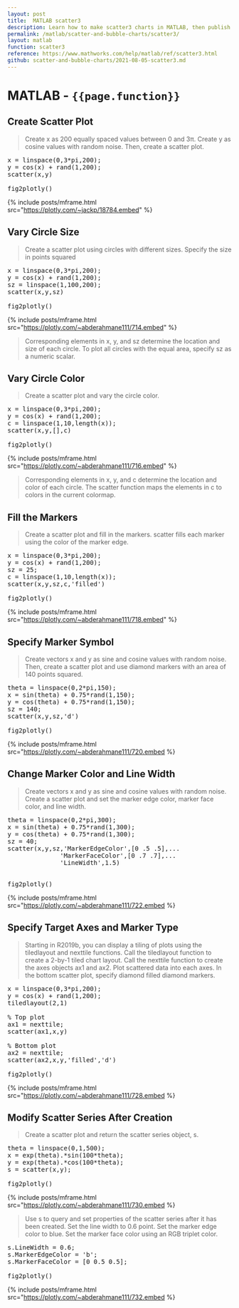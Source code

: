 ```yaml
---
layout: post
title:  MATLAB scatter3
description: Learn how to make scatter3 charts in MATLAB, then publish them to the Web with Plotly.
permalink: /matlab/scatter-and-bubble-charts/scatter3/
layout: matlab
function: scatter3
reference: https://www.mathworks.com/help/matlab/ref/scatter3.html
github: scatter-and-bubble-charts/2021-08-05-scatter3.md
---
```


# MATLAB - `{{page.function}}`

<!--------------------- EXAMPLE BREAK ------------------------->
## Create Scatter Plot

> Create x as 200 equally spaced values between 0 and 3π. Create y as cosine values with random noise. Then, create a scatter plot.

<pre class="mcode">
x = linspace(0,3*pi,200);
y = cos(x) + rand(1,200);  
scatter(x,y)

fig2plotly()
</pre>

{% include posts/mframe.html src="https://plotly.com/~jackp/18784.embed" %}

## Vary Circle Size

> Create a scatter plot using circles with different sizes. Specify the size in points squared

<pre class="mcode">
x = linspace(0,3*pi,200);
y = cos(x) + rand(1,200);
sz = linspace(1,100,200);
scatter(x,y,sz)

fig2plotly()
</pre>

{% include posts/mframe.html src="https://plotly.com/~abderahmane111/714.embed" %}

> Corresponding elements in x, y, and sz determine the location and size of each circle. To plot all circles with the equal area, specify sz as a numeric scalar.

## Vary Circle Color

>Create a scatter plot and vary the circle color.

<pre class="mcode">
x = linspace(0,3*pi,200);
y = cos(x) + rand(1,200);
c = linspace(1,10,length(x));
scatter(x,y,[],c)

fig2plotly()
</pre>

{% include posts/mframe.html src="https://plotly.com/~abderahmane111/716.embed" %}

> Corresponding elements in x, y, and c determine the location and color of each circle. The scatter function maps the elements in c to colors in the current colormap.

## Fill the Markers

>Create a scatter plot and fill in the markers. scatter fills each marker using the color of the marker edge.

<pre class="mcode">
x = linspace(0,3*pi,200);
y = cos(x) + rand(1,200);
sz = 25;
c = linspace(1,10,length(x));
scatter(x,y,sz,c,'filled')

fig2plotly()
</pre>


{% include posts/mframe.html src="https://plotly.com/~abderahmane111/718.embed" %}

## Specify Marker Symbol

>Create vectors x and y as sine and cosine values with random noise. Then, create a scatter plot and use diamond markers with an area of 140 points squared.

<pre class="mcode">
theta = linspace(0,2*pi,150);
x = sin(theta) + 0.75*rand(1,150);
y = cos(theta) + 0.75*rand(1,150);  
sz = 140;
scatter(x,y,sz,'d')

fig2plotly()
</pre>

{% include posts/mframe.html src="https://plotly.com/~abderahmane111/720.embed %}

## Change Marker Color and Line Width

> Create vectors x and y as sine and cosine values with random noise. Create a scatter plot and set the marker edge color, marker face color, and line width.

<pre class="mcode">
theta = linspace(0,2*pi,300);
x = sin(theta) + 0.75*rand(1,300);
y = cos(theta) + 0.75*rand(1,300);  
sz = 40;
scatter(x,y,sz,'MarkerEdgeColor',[0 .5 .5],...
              'MarkerFaceColor',[0 .7 .7],...
              'LineWidth',1.5)


fig2plotly()
</pre>

{% include posts/mframe.html src="https://plotly.com/~abderahmane111/722.embed %}
<!--
## Vary Transparency Across Data Points

> You can vary the transparency of scattered points by setting the AlphaData property to a vector of different opacity values. To ensure the scatter plot uses the AlphaData values, set the MarkerFaceAlpha property to 'flat'.

Create a set of normally distributed random numbers. Then create a scatter plot of the data with filled markers.

<pre class="mcode">
x = randn(1000,1);
y = randn(1000,1);
s = scatter(x,y,'filled');

fig2plotly()
</pre>

{% include posts/mframe.html src="https://plotly.com/~abderahmane111/724.embed %}

> Set the opacity of each point according to its distance from zero.

<pre class="mcode">
distfromzero = sqrt(x.^2 + y.^2);
s.AlphaData = distfromzero;
s.MarkerFaceAlpha = 'flat';

fig2plotly()
</pre>

{% include posts/mframe.html src="https://plotly.com/~abderahmane111/724.embed %}
-->

## Specify Target Axes and Marker Type

> Starting in R2019b, you can display a tiling of plots using the tiledlayout and nexttile functions. Call the tiledlayout function to create a 2-by-1 tiled chart layout. Call the nexttile function to create the axes objects ax1 and ax2. Plot scattered data into each axes. In the bottom scatter plot, specify diamond filled diamond markers.

<pre class="mcode">
x = linspace(0,3*pi,200);
y = cos(x) + rand(1,200);
tiledlayout(2,1)

% Top plot
ax1 = nexttile;
scatter(ax1,x,y)

% Bottom plot
ax2 = nexttile;
scatter(ax2,x,y,'filled','d')

fig2plotly()
</pre>

{% include posts/mframe.html src="https://plotly.com/~abderahmane111/728.embed %}

## Modify Scatter Series After Creation

> Create a scatter plot and return the scatter series object, s.

<pre class="mcode">
theta = linspace(0,1,500);
x = exp(theta).*sin(100*theta);
y = exp(theta).*cos(100*theta);
s = scatter(x,y);

fig2plotly()
</pre>

{% include posts/mframe.html src="https://plotly.com/~abderahmane111/730.embed %}

> Use s to query and set properties of the scatter series after it has been created. Set the line width to 0.6 point. Set the marker edge color to blue. Set the marker face color using an RGB triplet color.

<pre class="mcode">
s.LineWidth = 0.6;
s.MarkerEdgeColor = 'b';
s.MarkerFaceColor = [0 0.5 0.5];

fig2plotly()
</pre>

{% include posts/mframe.html src="https://plotly.com/~abderahmane111/732.embed %}
